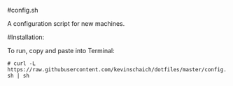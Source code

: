 #config.sh

A configuration script for new machines.

#Installation:

To run, copy and paste into Terminal:

`# curl -L https://raw.githubusercontent.com/kevinschaich/dotfiles/master/config.sh | sh`
